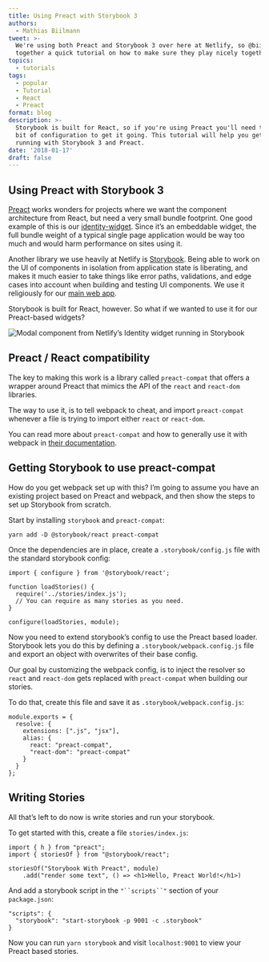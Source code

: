 ```yaml
---
title: Using Preact with Storybook 3
authors:
  - Mathias Biilmann
tweet: >-
  We're using both Preact and Storybook 3 over here at Netlify, so @biilmann put
  together a quick tutorial on how to make sure they play nicely together.
topics:
  - tutorials
tags:
  - popular
  - Tutorial
  - React
  - Preact
format: blog
description: >-
  Storybook is built for React, so if you're using Preact you'll need to do a
  bit of configuration to get it going. This tutorial will help you get up and
  running with Storybook 3 and Preact.
date: '2018-01-17'
draft: false
---
```

## Using Preact with Storybook 3

[Preact](https://preactjs.com) works wonders for projects where we want the component architecture from React, but need a very small bundle footprint. One good example of this is our [identity-widget](https://identity.netlify.com/). Since it’s an embeddable widget, the full bundle weight of a typical single page application would be way too much and would harm performance on sites using it.

Another library we use heavily at Netlify is [Storybook](https://storybook.js.org). Being able to work on the UI of components in isolation from application state is liberating, and makes it much easier to take things like error paths, validations, and edge cases into account when building and testing UI components. We use it religiously for our [main web app](https://storybook.netlify.com).

Storybook is built for React, however. So what if we wanted to use it for our Preact-based widgets?


![Modal component from Netlify’s Identity widget running in Storybook](https://d2mxuefqeaa7sj.cloudfront.net/s_91C9ECABC188FFB4BB5C0EE98FD298AB39FEE096F0A26D48C52D1B699DF4552C_1516081768647_widget.png)

## Preact / React compatibility

The key to making this work is a library called `preact-compat` that offers a wrapper around Preact that mimics the API of the `react` and `react-dom` libraries.

The way to use it, is to tell webpack to cheat, and import `preact-compat` whenever a file is trying to import either `react` or `react-dom`.

You can read more about `preact-compat` and how to generally use it with webpack in [their documentation](https://www.npmjs.com/package/preact-compat#usage-with-webpack).

## Getting Storybook to use preact-compat

How do you get webpack set up with this? I’m going to assume you have an existing project based on Preact and webpack, and then show the steps to set up Storybook from scratch.

Start by installing `storybook` and `preact-compat`:


    yarn add -D @storybook/react preact-compat

Once the dependencies are in place, create a `.storybook/config.js` file with the standard storybook config:


    import { configure } from '@storybook/react';

    function loadStories() {
      require('../stories/index.js');
      // You can require as many stories as you need.
    }

    configure(loadStories, module);

Now you need to extend storybook’s config to use the Preact based loader. Storybook lets you do this by defining a `.storybook/webpack.config.js` file and export an object with overwrites of their base config.

Our goal by customizing the webpack config, is to inject the resolver so `react` and `react-dom` gets replaced with `preact-compat` when building our stories.

To do that, create this file and save it as `.storybook/webpack.config.js`:


    module.exports = {
      resolve: {
        extensions: [".js", "jsx"],
        alias: {
          react: "preact-compat",
          "react-dom": "preact-compat"
        }
      }
    };


## Writing Stories

All that’s left to do now is write stories and run your storybook.

To get started with this, create a file `stories/index.js`:


    import { h } from "preact";
    import { storiesOf } from "@storybook/react";

    storiesOf("Storybook With Preact", module)
        .add("render some text", () => <h1>Hello, Preact World!</h1>)

And add a storybook script in the `"``scripts``"` section of your `package.json`:


    "scripts": {
      "storybook": "start-storybook -p 9001 -c .storybook"
    }

Now you can run `yarn storybook` and visit `localhost:9001` to view your Preact based stories.
